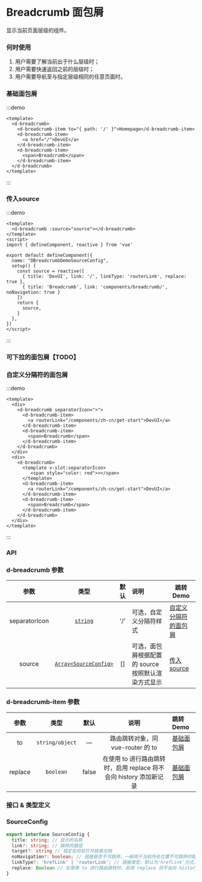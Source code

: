 # Breadcrumb 面包屑

显示当前页面层级的组件。

### 何时使用

1. 用户需要了解当前出于什么层级时；
2. 用户需要快速返回之前的层级时；
3. 用户需要导航至与指定层级相同的任意页面时。

### 基础面包屑

:::demo
```vue
<template>
  <d-breadcrumb>
    <d-breadcrumb-item to="{ path: '/' }">Homepage</d-breadcrumb-item>
    <d-breadcrumb-item>
      <a href="/">DevUI</a>
    </d-breadcrumb-item>
    <d-breadcrumb-item>
      <span>Breadcrumb</span>
    </d-breadcrumb-item>
  </d-breadcrumb>
</template>
```
::: 

### 传入source

:::demo
```vue
<template>
  <d-breadcrumb :source="source"></d-breadcrumb>
</template>
<script>
import { defineComponent, reactive } from 'vue'

export default defineComponent({
  name: "DBreadcrumbDemoSourceConfig",
  setup() {
    const source = reactive([
      { title: 'DevUI', link: '/', linkType: 'routerLink', replace: true },
      { title: 'Breadcrumb', link: 'components/breadcrumb/', noNavigation: true }
    ])  
    return {
      source,
    }
  },
})
</script>
```
:::

### 可下拉的面包屑【TODO】

<!-- :::demo
<template>
  <d-breadcrumb>
    <d-breadcrumb-item v-for='item in breadData' :showMenu='item.showMenu' :menuList='item.menuList' :isSearch='item.isSearch' @toggleEvent='toggleEvent'>
      <a :href='item.link'>{{ item.label }}</a>
    </d-breadcrumb-item>
  </d-breadcrumb>
</template>
<script>
import { defineComponent, reactive } from 'vue'

export default defineComponent({
  name: 'DBreadcrumbDemoMenu',
  setup() {
    const breadData = reactive([
      { label: 'DevUI', showMenu: false, link: '/' },
      {
        label: 'Breadcrumb', showMenu: true, isSearch: true,
        menuList: [
          { name: 'Anchor', link: '/components/anchor/demo' },
          { name: 'Button', link: '/components/button/demo' }
        ]
      }])  
    const toggleEvent = (event) => {
      console.log(event);
    }
    return {
      breadData,
    }
  },
})
</script>
```
::: -->

### 自定义分隔符的面包屑

:::demo
```vue
<template>
  <div>
    <d-breadcrumb separatorIcon=">">
      <d-breadcrumb-item>
        <a routerLink="/components/zh-cn/get-start">DevUI</a>
      </d-breadcrumb-item>
      <d-breadcrumb-item>
        <span>Breadcrumb</span>
      </d-breadcrumb-item>
    </d-breadcrumb>
  </div>
  <div>
    <d-breadcrumb>
      <template v-slot:separatorIcon>
         <span style="color: red">></span>
      </template>
      <d-breadcrumb-item>
        <a routerLink="/components/zh-cn/get-start">DevUI</a>
      </d-breadcrumb-item>
      <d-breadcrumb-item>
        <span>Breadcrumb</span>
      </d-breadcrumb-item>
    </d-breadcrumb>
  </div>
</template>
```
:::
### API

### d-breadcrumb 参数

|     参数      |                  类型                  | 默认 | 说明                                               | 跳转 Demo                                     |
| :-----------: | :------------------------------------: | :--: | :------------------------------------------------- | --------------------------------------------- |
| separatorIcon |   [`string`](#自定义分隔符的面包屑)    | '/'  | 可选，自定义分隔符样式                             | [自定义分隔符的面包屑](#自定义分隔符的面包屑) |
|    source     | [`Array<SourceConfig>`](#SourceConfig) |  []  | 可选，面包屑根据配置的 source 按照默认渲染方式显示 | [传入source](#传入source)                     |

### d-breadcrumb-item 参数

|   参数   |                类型                | 默认  |                          说明                           | 跳转 Demo                         | 
| :------: | :--------------------------------: | :---: | :-----------------------------------------------------: | :-------------------------------- |
|to	| `string/object` | —	| 路由跳转对象，同 vue-router 的 to	| [基础面包屑](#基础面包屑) | 
|replace|	`boolean`	|	false | 在使用 to 进行路由跳转时，启用 replace 将不会向 history 添加新记录 | [基础面包屑](#基础面包屑) |


<!-- | showMenu |             `boolean`              | false |        可选，是否需要显示下拉箭头及下拉列表内容         | [可下拉的面包屑](#可下拉的面包屑) |            |
| menuList | [`Array<MenuConfig>`](#menuconfig) |  --   |    可选，showMenu 为 true 时传入，下拉列表的显示内容    | [可下拉的面包屑](#可下拉的面包屑) |            |
| isSearch |             `boolean`              | false | 可选，showMenu 为 true 时传入，下拉列表是否需要搜索功能 | [可下拉的面包屑](#可下拉的面包屑) |            | -->
<!-- ### d-breadcrumb-item 事件

|    事件     |          类型           |                          说明                           | 跳转 Demo                         |
| :---------: | :---------------------: | :-----------------------------------------------------: | --------------------------------- |
| toggleEvent | `EventEmitter<boolean>` | dropdown 菜单展开和收起的事件，返回值为当前菜单是否打开 | [可下拉的面包屑](#可下拉的面包屑) | -->
### 接口 & 类型定义

<!-- MenuConfig
```ts
export interface MenuConfig {
  name: string // 显示的名称
  link: string // 跳转的路径，可为绝对路径与相对路径，注意需要与路由的配置一致
  target?: string // 规定在何处打开链接文档
}
``` -->

### SourceConfig

```ts
export interface SourceConfig {
  title: string; // 显示的名称
  link?: string; // 跳转的路径
  target?: string // 规定在何处打开链接文档
  noNavigation?: boolean; // 链接是否不可跳转，一般用于当前所处位置不可跳转的配置
  linkType?: 'hrefLink' | 'routerLink'; // 链接类型，默认为'hrefLink'方式，可选'hrefLink' 或 'routerLink'
  replace: Boolean // 在使用 to 进行路由跳转时，启用 replace 将不会向 history 添加新记录
}
```